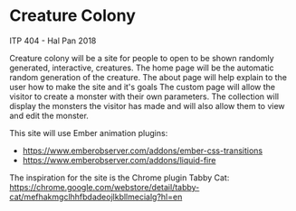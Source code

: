 # Creature Colony
ITP 404 - Hal Pan 2018

Creature colony will be a site for people to open to be shown randomly generated, interactive, creatures.
The home page will be the automatic random generation of the creature.
The about page will help explain to the user how to make the site and it's goals
The custom page will allow the visitor to create a monster with their own parameters.
The collection will display the monsters the visitor has made and will also allow them to view and edit the monster.

This site will use Ember animation plugins:
* https://www.emberobserver.com/addons/ember-css-transitions
* https://www.emberobserver.com/addons/liquid-fire

The inspiration for the site is the Chrome plugin Tabby Cat: https://chrome.google.com/webstore/detail/tabby-cat/mefhakmgclhhfbdadeojlkbllmecialg?hl=en
